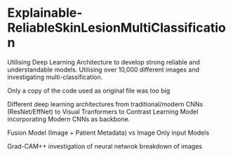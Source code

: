 # Explainable-ReliableSkinLesionMultiClassification
Utilising Deep Learning Architecture to develop strong reliable and understandable models. Utilising over 10,000 different images and investigating multi-classification. 

Only a copy of the code used as original file was too big 

Different deep learning architectures from traditional/modern CNNs (ResNet/EffNet) to Visual Tranformers to Contrast Learning Model incorporating Modern CNNs as backbone. 

Fusion Model (Image + Patient Metadata) vs Image Only input Models

Grad-CAM++ investigation of neural netwrok breakdown of images 
